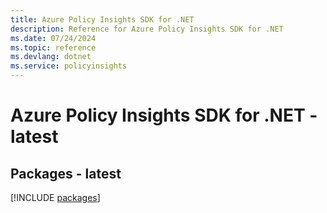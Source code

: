 ```yaml
---
title: Azure Policy Insights SDK for .NET
description: Reference for Azure Policy Insights SDK for .NET
ms.date: 07/24/2024
ms.topic: reference
ms.devlang: dotnet
ms.service: policyinsights
---
```

# Azure Policy Insights SDK for .NET - latest
## Packages - latest
[!INCLUDE [packages](policy-insights-index.md)]
